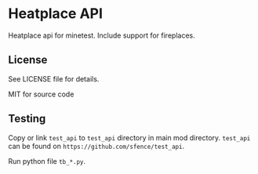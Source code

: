 Heatplace API
==============

Heatplace api for minetest.
Include support for fireplaces.

License
-------

See LICENSE file for details.

MIT for source code

Testing
-------

Copy or link `test_api` to `test_api` directory in main mod directory.
`test_api` can be found on `https://github.com/sfence/test_api`.

Run python file `tb_*.py`.


